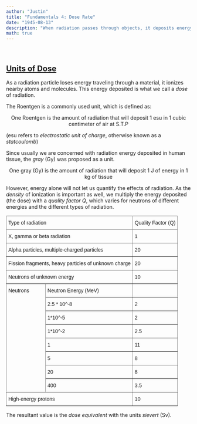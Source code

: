 ```yaml
---
author: "Justin"
title: "Fundamentals 4: Dose Rate"
date: "1945-08-13"
description: "When radiation passes through objects, it deposits energy, and of course, we need ways of quantifying it."
math: true
---
```


<br>

## <ins>Units of Dose</ins>

As a radiation particle loses energy traveling through a material, it ionizes nearby atoms and molecules. This energy deposited is what we call a *dose* of radiation. 

The Roentgen is a commonly used unit, which is defined as:

$$
\text{One Roentgen is the amount of radiation that will deposit 1 esu in 1 cubic centimeter of air at S.T.P}
$$

(esu refers to *electrostatic unit of charge*, otherwise known as a *statcoulomb*)

Since usually we are concerned with radiation energy deposited in human tissue, the *gray* (Gy) was proposed as a unit.

$$
\text{One gray (Gy) is the amount of radiation that will deposit 1 J of energy in 1 kg of tissue}
$$

However, energy alone will not let us quantify the effects of radiation. As the *density* of ionization is important as well, we multiply the energy deposited (the dose) with a *quality factor* $Q$, which varies for neutrons of different energies and the different types of radiation.

<style type="text/css">
.tg  {border-collapse:collapse;border-spacing:0;}
.tg td{border-color:black;border-style:solid;border-width:1px;font-family:Arial, sans-serif;font-size:14px;
  overflow:hidden;padding:10px 5px;word-break:normal;}
.tg th{border-color:black;border-style:solid;border-width:1px;font-family:Arial, sans-serif;font-size:14px;
  font-weight:normal;overflow:hidden;padding:10px 5px;word-break:normal;}
.tg .tg-0pky{border-color:inherit;text-align:left;vertical-align:top}
</style>
<table class="tg">
<thead>
  <tr>
    <th class="tg-0pky" colspan="2">Type of radiation</th>
    <th class="tg-0pky">Quality Factor (Q)</th>
  </tr>
</thead>
<tbody>
  <tr>
    <td class="tg-0pky" colspan="2">X, gamma or beta radiation</td>
    <td class="tg-0pky">1</td>
  </tr>
  <tr>
    <td class="tg-0pky" colspan="2">Alpha particles, multiple-charged particles</td>
    <td class="tg-0pky">20</td>
  </tr>
  <tr>
    <td class="tg-0pky" colspan="2">Fission fragments, heavy particles of unknown charge</td>
    <td class="tg-0pky">20</td>
  </tr>
  <tr>
    <td class="tg-0pky" colspan="2">Neutrons of unknown energy</td>
    <td class="tg-0pky">10</td>
  </tr>
  <tr>
    <td class="tg-0pky" rowspan="8">Neutrons</td>
    <td class="tg-0pky">Neutron Energy (MeV)</td>
    <td class="tg-0pky"></td>
  </tr>
  <tr>
    <td class="tg-0pky">2.5 * 10^-8</td>
    <td class="tg-0pky">2</td>
  </tr>
  <tr>
    <td class="tg-0pky">1*10^-5</td>
    <td class="tg-0pky">2</td>
  </tr>
  <tr>
    <td class="tg-0pky">1*10^-2</td>
    <td class="tg-0pky">2.5</td>
  </tr>
  <tr>
    <td class="tg-0pky">1</td>
    <td class="tg-0pky">11</td>
  </tr>
  <tr>
    <td class="tg-0pky">5</td>
    <td class="tg-0pky">8</td>
  </tr>
  <tr>
    <td class="tg-0pky">20</td>
    <td class="tg-0pky">8</td>
  </tr>
  <tr>
    <td class="tg-0pky">400</td>
    <td class="tg-0pky">3.5</td>
  </tr>
  <tr>
    <td class="tg-0pky" colspan="2">High-energy protons</td>
    <td class="tg-0pky">10</td>
  </tr>
</tbody>
</table>

The resultant value is the *dose equivalent* with the units *sievert* (Sv). 
